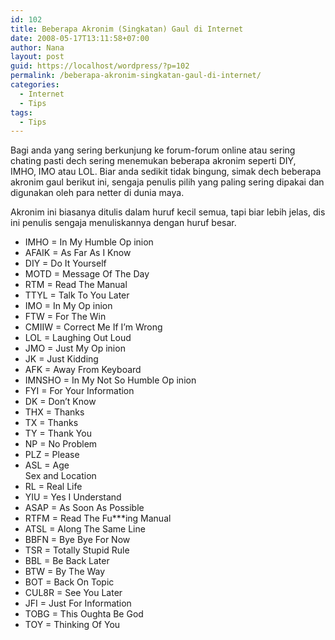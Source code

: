 ```yaml
---
id: 102
title: Beberapa Akronim (Singkatan) Gaul di Internet
date: 2008-05-17T13:11:58+07:00
author: Nana
layout: post
guid: https://localhost/wordpress/?p=102
permalink: /beberapa-akronim-singkatan-gaul-di-internet/
categories:
  - Internet
  - Tips
tags:
  - Tips
---
```

Bagi anda yang sering berkunjung ke forum-forum online atau sering chating pasti dech sering menemukan beberapa akronim seperti DIY,  IMHO, IMO atau LOL. Biar anda sedikit tidak bingung, simak dech beberapa akronim gaul berikut ini, sengaja penulis pilih yang paling sering dipakai dan digunakan oleh para netter di dunia maya.

Akronim ini biasanya ditulis dalam huruf kecil semua, tapi biar lebih jelas, dis ini penulis sengaja menuliskannya dengan huruf besar.

  * IMHO = In My Humble Op inion
  * AFAIK = As Far As I Know
  * DIY = Do It Yourself
  * MOTD = Message Of The Day
  * RTM = Read The Manual
  * TTYL = Talk To You Later
  * IMO = In My Op inion
  * FTW = For The Win
  * CMIIW = Correct Me If I’m Wrong
  * LOL = Laughing Out Loud
  * JMO = Just My Op inion
  * JK = Just Kidding
  * AFK = Away From Keyboard
  * IMNSHO = In My Not So Humble Op inion
  * FYI = For Your Information
  * DK = Don’t Know
  * THX = Thanks
  * TX = Thanks
  * TY = Thank You
  * NP = No Problem
  * PLZ = Please
  * ASL = Age  
    Sex and Location
  * RL = Real Life
  * YIU = Yes I Understand
  * ASAP = As Soon As Possible
  * RTFM = Read The Fu\***ing Manual
  * ATSL = Along The Same Line
  * BBFN = Bye Bye For Now
  * TSR = Totally Stupid Rule
  * BBL = Be Back Later
  * BTW = By The Way
  * BOT = Back On Topic
  * CUL8R = See You Later
  * JFI = Just For Information
  * TOBG = This Oughta Be God
  * TOY = Thinking Of You